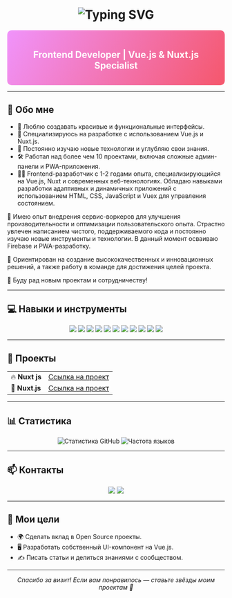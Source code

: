 <h1 align="center">
  <img src="https://readme-typing-svg.herokuapp.com?font=Fira+Code&size=32&pause=500&color=F7931A&center=true&vCenter=true&width=450&lines=%F0%9F%91%8B+Привет!+Я+Фаррух+Равилов;%E2%9C%85+Frontend+Developer;%F0%9F%92%BB+Vue.js+%26+Nuxt.js+Expert" alt="Typing SVG" />
</h1>

<div align="center" style="background: linear-gradient(120deg, #f093fb 0%, #f5576c 100%); padding: 15px; border-radius: 10px;">
  <h2 align="center" style="color: white;">Frontend Developer | Vue.js & Nuxt.js Specialist</h2>
</div>

---

## 🌟 Обо мне
- 🎨 Люблю создавать красивые и функциональные интерфейсы.
- 🔧 Специализируюсь на разработке с использованием Vue.js и Nuxt.js.
- 🚀 Постоянно изучаю новые технологии и углубляю свои знания.
- 🛠️ Работал над более чем 10 проектами, включая сложные админ-панели и PWA-приложения.
- 👨‍💻 Frontend-разработчик с 1-2 годами опыта, специализирующийся на Vue.js, Nuxt и современных веб-технологиях. Обладаю навыками разработки адаптивных и динамичных приложений с использованием HTML, CSS, JavaScript и Vuex для управления состоянием.

🚀 Имею опыт внедрения сервис-воркеров для улучшения производительности и оптимизации пользовательского опыта. Страстно увлечен написанием чистого, поддерживаемого кода и постоянно изучаю новые инструменты и технологии. В данный момент осваиваю Firebase и PWA-разработку.

🔧 Ориентирован на создание высококачественных и инновационных решений, а также работу в команде для достижения целей проекта.

💬 Буду рад новым проектам и сотрудничеству!

---

## 💻 Навыки и инструменты

<p align="center">
  <img src="https://img.shields.io/badge/-JavaScript-F7DF1E?style=for-the-badge&logo=javascript&logoColor=black" />
  <img src="https://img.shields.io/badge/-TypeScript-3178C6?style=for-the-badge&logo=typescript&logoColor=white" />
  <img src="https://img.shields.io/badge/-Vue.js-4FC08D?style=for-the-badge&logo=vue.js&logoColor=white" />
  <img src="https://img.shields.io/badge/-Nuxt.js-00DC82?style=for-the-badge&logo=nuxt.js&logoColor=white" />
  <img src="https://img.shields.io/badge/-Figma-F24E1E?style=for-the-badge&logo=figma&logoColor=white" />
  <img src="https://img.shields.io/badge/-CSS-1572B6?style=for-the-badge&logo=css3&logoColor=white" />
  <img src="https://img.shields.io/badge/-SCSS-CC6699?style=for-the-badge&logo=sass&logoColor=white" />
  <img src="https://img.shields.io/badge/-SASS-CC6699?style=for-the-badge&logo=sass&logoColor=white" />
  <img src="https://img.shields.io/badge/-TailwindCSS-38B2AC?style=for-the-badge&logo=tailwind-css&logoColor=white" />
  <img src="https://img.shields.io/badge/-Bootstrap-563D7C?style=for-the-badge&logo=bootstrap&logoColor=white" />
  <img src="https://img.shields.io/badge/-Git-F05032?style=for-the-badge&logo=git&logoColor=white" />
</p>

---

## 🚀 Проекты

<table>
  <tr>
    <td>🔥 <b>Nuxt js</b></td>
    <td><a href="https://watches-tau.vercel.app">Ссылка на проект</a></td>
  </tr>
  <tr>
    <td>🌟 <b>Nuxt.js</b></td>
    <td><a href="https://fazo-main.vercel.app">Ссылка на проект</a></td>
  </tr>
</table>

---

## 📊 Статистика

<p align="center">
  <img src="https://github-readme-stats.vercel.app/api?username=farrux-ravilov&show_icons=true&theme=radical" alt="Статистика GitHub" />
  <img src="https://github-readme-stats.vercel.app/api/top-langs/?username=farrux-ravilov&layout=compact&theme=radical" alt="Частота языков" />
</p>

---

## 📫 Контакты

<p align="center">
  <a href="mailto:farruxravilov@gmail.com"><img src="https://img.shields.io/badge/-Email-EA4335?style=for-the-badge&logo=gmail&logoColor=white" /></a>
  <a href="https://t.me/W1zArD4"><img src="https://img.shields.io/badge/-Telegram-26A5E4?style=for-the-badge&logo=telegram&logoColor=white" /></a>
</p>

---

## 🎯 Мои цели
- 🌍 Сделать вклад в Open Source проекты.
- 🖥️ Разработать собственный UI-компонент на Vue.js.
- ✍️ Писать статьи и делиться знаниями с сообществом.
---

<p align="center">
  <i>Спасибо за визит! Если вам понравилось — ставьте звёзды моим проектам 🌟</i>
</p>
